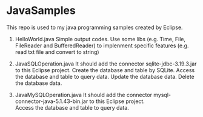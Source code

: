 # JavaSamples
This repo is used to my java programming samples created by Eclipse.

1. HelloWorld.java
    Simple output codes.
    Use some libs (e.g. Time, File, FileReader and BufferedReader) to implenment specific features (e.g. read txt file and convert to string)

2. JavaSQLOperation.java
    It should add the connector sqlite-jdbc-3.19.3.jar to this Eclipse project.
    Create the database and table by SQLite.
    Access the database and table to query data.
    Update the database data.
    Delete the database data.

3. JavaMySQLOperation.java
    It should add the connector mysql-connector-java-5.1.43-bin.jar to this Eclipse project.   
    Access the database and table to query data.
